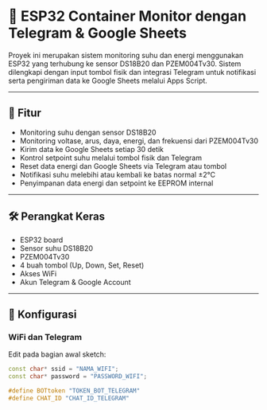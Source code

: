 # 📡 ESP32 Container Monitor dengan Telegram & Google Sheets

Proyek ini merupakan sistem monitoring suhu dan energi menggunakan ESP32 yang terhubung ke sensor DS18B20 dan PZEM004Tv30. Sistem dilengkapi dengan input tombol fisik dan integrasi Telegram untuk notifikasi serta pengiriman data ke Google Sheets melalui Apps Script.

---

## 🚀 Fitur

- Monitoring suhu dengan sensor DS18B20
- Monitoring voltase, arus, daya, energi, dan frekuensi dari PZEM004Tv30
- Kirim data ke Google Sheets setiap 30 detik
- Kontrol setpoint suhu melalui tombol fisik dan Telegram
- Reset data energi dan Google Sheets via Telegram atau tombol
- Notifikasi suhu melebihi atau kembali ke batas normal ±2°C
- Penyimpanan data energi dan setpoint ke EEPROM internal

---

## 🛠️ Perangkat Keras

- ESP32 board
- Sensor suhu DS18B20
- PZEM004Tv30
- 4 buah tombol (Up, Down, Set, Reset)
- Akses WiFi
- Akun Telegram & Google Account

---

## 🔧 Konfigurasi

### WiFi dan Telegram
Edit pada bagian awal sketch:
```cpp
const char* ssid = "NAMA_WIFI";
const char* password = "PASSWORD_WIFI";

#define BOTtoken "TOKEN_BOT_TELEGRAM"
#define CHAT_ID "CHAT_ID_TELEGRAM"
